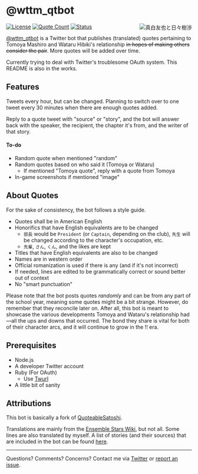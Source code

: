 # @wttm_qtbot

<a href="https://twitter.com/ensemble_stars/status/681716281414815744"><img align="right" src="https://user-images.githubusercontent.com/23179278/87398281-85c97880-c56a-11ea-9510-044666dafcf2.png" alt="真白友也と日々樹渉" title="そのとき触れたものが愛おしくて、あの泣き顔を笑顔にしてやりたくなったんだ"></a>

[![License](https://img.shields.io/github/license/watatomo/wttm_qtbot)](https://github.com/watatomo/wttm_qtbot/blob/master/LICENSE)
[![Quote Count](https://img.shields.io/badge/quote%20count-164-blue.svg)](https://gist.github.com/watatomo/7503775b00c3df1a0580e102829e8a3c)
[![Status](https://img.shields.io/badge/status-not%20running-red.svg)](https://twitter.com/wttm_qtbot)

[@wttm_qtbot](https://twitter.com/wttm_qtbot) is a Twitter bot that publishes (translated) quotes pertaining to Tomoya Mashiro and Wataru Hibiki's relationship ~~in hopes of making others consider the pair~~. More quotes will be added over time.

Currently trying to deal with Twitter's troublesome OAuth system. This README is also in the works.

## Features

Tweets every hour, but can be changed. Planning to switch over to one tweet every 30 minutes when there are enough quotes added.

Reply to a quote tweet with "source" or "story", and the bot will answer back with the speaker, the recipient, the chapter it's from, and the writer of that story.

#### To-do
- Random quote when mentioned "random"
- Random quotes based on who said it (Tomoya or Wataru)
  - If mentioned "Tomoya quote", reply with a quote from Tomoya
- In-game screenshots if mentioned "image"

## About Quotes

For the sake of consistency, the bot follows a style guide.

- Quotes shall be in American English
- Honorifics that have English equivalents are to be changed
  - `部長` would be `President` (or `Captain`, depending on the club), `先生` will be changed according to the character's occupation, etc.
  - `先輩`, `さん`, `くん`, and the likes are kept
- Titles that have English equivalents are also to be changed
- Names are in western order
- Official romanization is used if there is any (and if it's not incorrect)
- If needed, lines are edited to be grammatically correct or sound better out of context
- No "smart punctuation"

Please note that the bot posts quotes *randomly* and can be from any part of the school year, meaning some quotes might be a bit strange. However, do remember that they reconcile later on. After all, this bot is meant to showcase the various developments Tomoya and Wataru's relationship had—all the ups and downs that occurred. The bond they share is vital for both of their character arcs, and it will continue to grow in the !! era.

## Prerequisites

- Node.js
- A developer Twitter account
- Ruby (For OAuth)
  - Use [Twurl](https://github.com/twitter/twurl)
- A little bit of sanity

## Attributions

This bot is basically a fork of [QuoteableSatoshi](https://github.com/dergigi/QuotableSatoshi).

Translations are mainly from the [Ensemble Stars Wiki](https://ensemble-stars.fandom.com), but not all. Some lines are also translated by myself. A list of stories (and their sources) that are included in the bot can be found [here](https://gist.github.com/watatomo/7503775b00c3df1a0580e102829e8a3c).

---

Questions? Comments? Concerns? Contact me via [Twitter](https://twitter.com/riamuyumemi) or [report an issue](https://github.com/watatomo/wttm_qtbot/issues).

